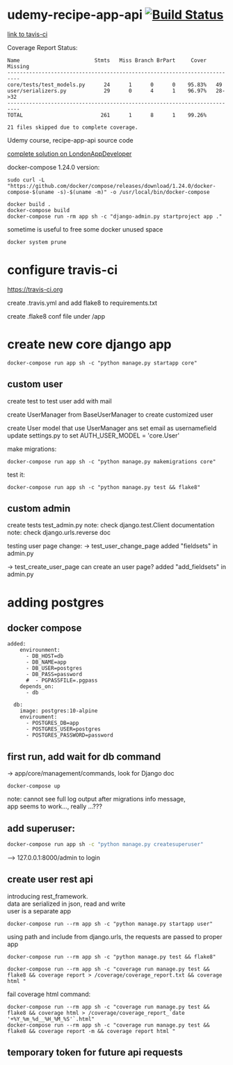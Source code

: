 # udemy-recipe-app-api [![Build Status](https://travis-ci.org/mpasquini/udemy-recipe-app-api.svg?branch=development)](https://travis-ci.org/mpasquini/udemy-recipe-app-api)  
[link to tavis-ci](https://travis-ci.org/mpasquini/udemy-recipe-app-api)  

Coverage Report Status:  
```coverage
Name                        Stmts   Miss Branch BrPart     Cover   Missing  
--------------------------------------------------------------------------
core/tests/test_models.py      24      1      0      0    95.83%   49
user/serializers.py            29      0      4      1    96.97%   28->32
--------------------------------------------------------------------------
TOTAL                         261      1      8      1    99.26%
  
21 files skipped due to complete coverage.  
```



Udemy course, recipe-app-api source code  

[complete solution on LondonAppDeveloper](https://github.com/LondonAppDeveloper/recipe-app-api/tree/master/app/core)  

docker-compose 1.24.0 version:  
```
sudo curl -L "https://github.com/docker/compose/releases/download/1.24.0/docker-compose-$(uname -s)-$(uname -m)" -o /usr/local/bin/docker-compose   
```  

```
docker build .  
docker-compose build  
docker-compose run -rm app sh -c "django-admin.py startproject app ."  
```

sometime is useful to free some docker unused space 
```bash    
docker system prune 
```  

# configure travis-ci
https://travis-ci.org

create .travis.yml
and add flake8 to requirements.txt

create .flake8 conf file under /app


# create new core django app  
```
docker-compose run app sh -c "python manage.py startapp core"
```

## custom user
create test to test user add with mail  

create UserManager from BaseUserManager to create customized user  

create User model that use UserManager ans set email as usernamefield  
update settings.py to set AUTH_USER_MODEL = 'core.User'  

make migrations:
```
docker-compose run app sh -c "python manage.py makemigrations core"   
```
test it:
```
docker-compose run app sh -c "python manage.py test && flake8"  
```


## custom admin
create tests test_admin.py
note: check django.test.Client documentation
note: check django.urls.reverse doc

testing user page change: 
-> test_user_change_page 
added "fieldsets" in admin.py

-> test_create_user_page
can create an user page?
added "add_fieldsets" in admin.py

# adding postgres
## docker compose
```docker-compose
added: 
    envirounment:
      - DB_HOST=db
      - DB_NAME=app
      - DB_USER=postgres
      - DB_PASS=password
      #  - PGPASSFILE=.pgpass
    depends_on:
      - db

  db:
    image: postgres:10-alpine
    enviroument:
      - POSTGRES_DB=app
      - POSTGRES_USER=postgres
      - POSTGRES_PASSWORD=password
```      

## first run, add wait for db command  
-> app/core/management/commands, look for Django doc   
```
docker-compose up    
```
note: cannot see full log output after migrations info message,     
app seems to work..., really ...???  


## add superuser:  
```bash
docker-compose run app sh -c "python manage.py createsuperuser"    
```
--> 127.0.0.1:8000/admin to login   

## create user rest api
introducing rest_framework.   
data are serialized in json, read and write  
user is a separate app  

```
docker-compose run --rm app sh -c "python manage.py startapp user"    
```
using path and include from django.urls, the requests are passed to proper app  

```
docker-compose run --rm app sh -c "python manage.py test && flake8"  

docker-compose run --rm app sh -c "coverage run manage.py test && flake8 && coverage report > /coverage/coverage_report.txt && coverage html "  
```

fail coverage html command:
```
docker-compose run --rm app sh -c "coverage run manage.py test && flake8 && coverage html > /coverage/coverage_report_`date '+%Y_%m_%d__%H_%M_%S'`.html"    
docker-compose run --rm app sh -c "coverage run manage.py test && flake8 && coverage report -m && coverage report html "    
```


## temporary token for future api requests


